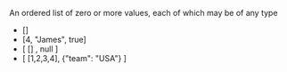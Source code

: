 An ordered list of zero or more values, each of which may be of any type 
- [] 
- [4, "James", true] 
- [ [] , null ] 
- [ [1,2,3,4], {"team": "USA"} ]
